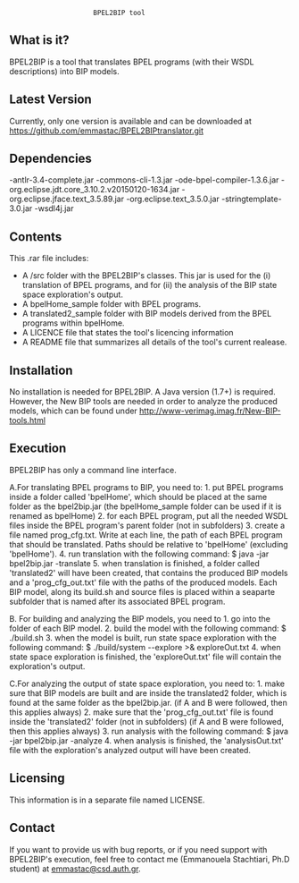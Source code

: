 
                         BPEL2BIP tool

 
  What is it?
  -----------

  BPEL2BIP is a tool that translates BPEL programs (with their WSDL   descriptions) into BIP models. 


  Latest Version
  ------------------

  Currently, only one version is available and can be downloaded at https://github.com/emmastac/BPEL2BIPtranslator.git

Dependencies
--------------
-antlr-3.4-complete.jar
-commons-cli-1.3.jar
-ode-bpel-compiler-1.3.6.jar
-org.eclipse.jdt.core_3.10.2.v20150120-1634.jar
-org.eclipse.jface.text_3.5.89.jar
-org.eclipse.text_3.5.0.jar
-stringtemplate-3.0.jar
-wsdl4j.jar



 Contents
  -----------

 This .rar file includes:
  - A /src folder with the BPEL2BIP's classes. This jar is used for the (i) translation of BPEL programs, and for (ii) the analysis of the BIP state space exploration's output.
  - A bpelHome_sample folder with BPEL programs.
  - A translated2_sample folder with BIP models derived from the BPEL programs within bpelHome.
  - A LICENCE file that states the tool's licencing information
  - A README file that summarizes all details of the tool's current realease. 

  Installation
  ------------

  No installation is needed for BPEL2BIP. A Java version (1.7+) is required. However, the New BIP tools are needed in order to analyze the produced models, which can be found under http://www-verimag.imag.fr/New-BIP-tools.html

  Execution
  ------------

  BPEL2BIP has only a command line interface.
  
   A.For translating BPEL programs to BIP, you need to:
	1. put BPEL programs inside a folder called 'bpelHome', which should be placed at the same folder as the bpel2bip.jar (the bpelHome_sample folder can be used if it is renamed as bpelHome)
	2. for each BPEL program, put all the needed WSDL files inside the BPEL program's parent folder (not in subfolders)
	3. create a file named prog_cfg.txt. Write at each line, the path of each BPEL program that should be translated. Paths should be relative to 'bpelHome' (excluding 'bpelHome').
	4. run translation with the following command:
	   $ java -jar bpel2bip.jar -translate 
	5. when translation is finished, a folder called 'translated2' will have been created, that contains the produced BIP models and a 'prog_cfg_out.txt' file with the paths of the produced models. Each BIP model, along its build.sh and source files is placed within a seaparte subfolder that is named after its associated BPEL program.

  B. For building and analyzing the BIP models, you need to
	1. go into the folder of each BIP model. 
	2. build the model with the following command:
	  $ ./build.sh
	3. when the model is built, run state space exploration with the following command:
	  $ ./build/system --explore >& exploreOut.txt
	4. when state space exploration is finished, the 'exploreOut.txt' file will contain the exploration's output.
	

  C.For analyzing the output of state space exploration, you need to:
	1. make sure that BIP models are built and are inside the translated2 folder, which is found at the same folder as the bpel2bip.jar. (if A and B were followed, then this applies always)
	2. make sure that the 'prog_cfg_out.txt' file is found inside the 'translated2' folder (not in subfolders) (if A and B were followed, then this applies always)
	3. run analysis with the following command:
	   $ java -jar bpel2bip.jar -analyze 
	4. when analysis is finished, the 'analysisOut.txt' file with the exploration's analyzed output will have been created.  

  Licensing
  ---------

  This information is in a separate file named LICENSE.

  Contact
  --------

   If you want to provide us with bug reports, or if you need support with BPEL2BIP's execution, feel free to contact me (Emmanouela Stachtiari, Ph.D student) at emmastac@csd.auth.gr.


